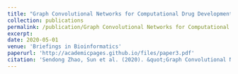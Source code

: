 ```yaml
---
title: "Graph Convolutional Networks for Computational Drug Development and Discovery"
collection: publications
permalink: /publication/Graph Convolutional Networks for Computational Drug Development and Discovery
excerpt: 
date: 2020-05-01
venue: 'Briefings in Bioinformatics'
paperurl: 'http://academicpages.github.io/files/paper3.pdf'
citation: 'Sendong Zhao, Sun et al. (2020). &quot;Graph Convolutional Networks for Computational Drug Development and Discovery.&quot; <i>Briefings in Bioinformatics</i>. 21(3).'
---
```

